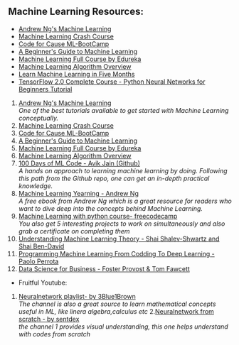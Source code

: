 ## Machine Learning Resources:


- [Andrew Ng's Machine Learning](https://www.coursera.org/learn/machine-learning?utm_source=gg&utm_medium=sem&utm_campaign=07-StanfordML-IN&utm_content=07-StanfordML-IN&campaignid=1950458127&adgroupid=70479331563&device=c&keyword=andrew%20ng%20machine%20learning&matchtype=e&network=g&devicemodel=&adpostion=&creativeid=351348153032&hide_mobile_promo&gclid=Cj0KCQjw5eX7BRDQARIsAMhYLP_f-_Gz7qwKhQjLSdK9SRX93Jyb2MrBNwVUqRiuFi8Tm8cWqIy55fYaAt12EALw_wcB)
- [Machine Learning Crash Course](https://developers.google.com/machine-learning/crash-course)
- [Code for Cause ML-BootCamp](https://www.youtube.com/watch?v=ycvSMpsg7qk&list=PLyzHIYrZBplo3K0dNUqppd2ynnoZPD6N1)
- [A Beginner's Guide to Machine Learning](https://medium.com/@randylaosat/a-beginners-guide-to-machine-learning-dfadc19f6caf)
- [Machine Learning Full Course by Edureka](https://youtu.be/GwIo3gDZCVQ)
- [Machine Learning Algorithm Overview](https://medium.com/ml-research-lab/machine-learning-algorithm-overview-5816a2e6303)
- [Learn Machine Learning in Five Months](https://github.com/saadhaxxan/Learn_Machine_Learning_in_5_Months)
- [TensorFlow 2.0 Complete Course - Python Neural Networks for Beginners Tutorial](https://www.youtube.com/watch?v=tPYj3fFJGjk)

1. [Andrew Ng's Machine Learning](https://www.coursera.org/learn/machine-learning)<br/>*One of the best tutorials available to get started with Machine Learning conceptually.*
2. [Machine Learning Crash Course](https://developers.google.com/machine-learning/crash-course)
3. [Code for Cause ML-BootCamp](https://www.youtube.com/watch?v=ycvSMpsg7qk&list=PLyzHIYrZBplo3K0dNUqppd2ynnoZPD6N1)
4. [A Beginner's Guide to Machine Learning](https://medium.com/@randylaosat/a-beginners-guide-to-machine-learning-dfadc19f6caf)
5. [Machine Learning Full Course by Edureka](https://youtu.be/GwIo3gDZCVQ)
6. [Machine Learning Algorithm Overview](https://medium.com/ml-research-lab/machine-learning-algorithm-overview-5816a2e6303)
7. [100 Days of ML Code - Avik Jain (Github)](https://github.com/Avik-Jain/100-Days-Of-ML-Code)<br/>*A hands on approach to learning machine learning by doing. Following this path from the Github repo, one can get an in-depth practical knowledge.*
8. [Machine Learning Yearning - Andrew Ng](https://www.deeplearning.ai/machine-learning-yearning/)<br/>*A free ebook from Andrew Ng which is a great resource for readers who want to dive deep into the concepts behind Machine Learning.*
9. [Machine Learning with python course- freecodecamp](https://www.freecodecamp.org/learn/)<br/>*You also get 5 interesting projects to work on simultaneously and also grab a certificate on completing them*
10. [Understanding Machine Learning Theory - Shai Shalev-Shwartz and Shai Ben-David](https://github.com/ErickNyagilo/Great_programming_books/blob/master/Programming_books/understanding-machine-learning-theory-algorithms.pdf)
11. [Programming Machine Learning From Codding To Deep Learning - Paolo Perrota](https://github.com/ErickNyagilo/Great_programming_books/blob/master/Programming_books/Programming%20Machine%20Learning%20From%20Codding%20To%20Deep%20Learning.pdf)
12. [Data Science for Business - Foster Provost & Tom Fawcett](https://github.com/ErickNyagilo/Great_programming_books/blob/master/Programming_books/Data%20Science%20for%20Business%20by%20Foster%20Provost%20%26%20Tom%20Fawcett.pdf)


- Fruitful Youtube:
1. [Neuralnetwork playlist-  by 3Blue1Brown](https://www.youtube.com/watch?v=aircAruvnKk&list=PLZHQObOWTQDNU6R1_67000Dx_ZCJB-3pi)<br/>*The channel is also a great source to learn mathematical concepts useful in ML, like linera algebra,calculus etc*
2.[Neuralnetwork from scratch - by sentdex](https://www.youtube.com/watch?v=Wo5dMEP_BbI&list=PLQVvvaa0QuDcjD5BAw2DxE6OF2tius3V3)<br/>*the channel 1 provides visual understanding, this one helps understand with codes from scratch*

